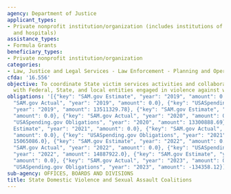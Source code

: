 ```yaml
---
agency: Department of Justice
applicant_types:
- Private nonprofit institution/organization (includes institutions of higher education
  and hospitals)
assistance_types:
- Formula Grants
beneficiary_types:
- Private nonprofit institution/organization
categories:
- Law, Justice and Legal Services - Law Enforcement - Planning and Operations
cfda: '16.556'
objective: To coordinate State victim services activities and collaborate and coordinate
  with Federal, State, and local entities engaged in violence against women activities.
obligations: '[{"key": "SAM.gov Estimate", "year": "2019", "amount": 0.0}, {"key":
  "SAM.gov Actual", "year": "2019", "amount": 0.0}, {"key": "USASpending.gov Obligations",
  "year": "2019", "amount": 13511329.78}, {"key": "SAM.gov Estimate", "year": "2020",
  "amount": 0.0}, {"key": "SAM.gov Actual", "year": "2020", "amount": 0.0}, {"key":
  "USASpending.gov Obligations", "year": "2020", "amount": 13300888.69}, {"key": "SAM.gov
  Estimate", "year": "2021", "amount": 0.0}, {"key": "SAM.gov Actual", "year": "2021",
  "amount": 0.0}, {"key": "USASpending.gov Obligations", "year": "2021", "amount":
  15065086.0}, {"key": "SAM.gov Estimate", "year": "2022", "amount": 0.0}, {"key":
  "SAM.gov Actual", "year": "2022", "amount": 0.0}, {"key": "USASpending.gov Obligations",
  "year": "2022", "amount": 14887922.0}, {"key": "SAM.gov Estimate", "year": "2023",
  "amount": 0.0}, {"key": "SAM.gov Actual", "year": "2023", "amount": 0.0}, {"key":
  "USASpending.gov Obligations", "year": "2023", "amount": -134358.12}]'
sub-agency: OFFICES, BOARDS AND DIVISIONS
title: State Domestic Violence and Sexual Assault Coalitions
---
```

